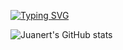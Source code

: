 <a href="https://git.io/typing-svg"><img src="https://readme-typing-svg.demolab.com?font=Fira+Code&pause=1000&color=1182F7&center=true&vCenter=true&random=false&width=435&lines=+Hi!+%F0%9F%91%8B+I'm+Juan+Rodriguez%2C+web+developer+%F0%9F%92%BB%F0%9F%9A%80" alt="Typing SVG" /></a>


![Juanert's GitHub stats](https://github-readme-stats.vercel.app/api?username=juanert&show_icons=true&bg_color=00000000)
